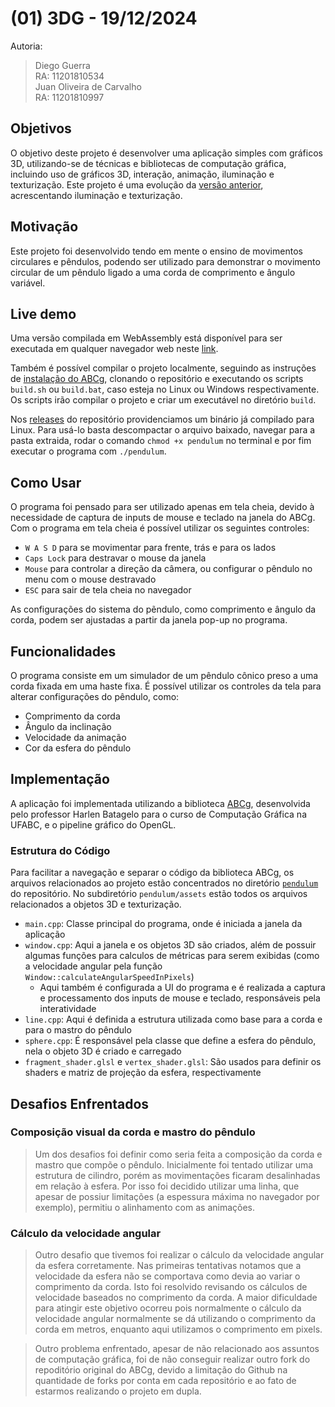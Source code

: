 # (01) 3DG - 19/12/2024

Autoria:
> Diego Guerra<br> 
> RA: 11201810534<br>
> Juan Oliveira de Carvalho<br> 
> RA: 11201810997<br>

## Objetivos

O objetivo deste projeto é desenvolver uma aplicação simples com gráficos 3D, utilizando-se de técnicas e bibliotecas de computação gráfica, incluindo uso de gráficos 3D, interação, animação, iluminação e texturização.
Este projeto é uma evolução da [versão anterior](https://github.com/DiegoGuerra00/3DG), acrescentando iluminação e texturização.

## Motivação

Este projeto foi desenvolvido tendo em mente o ensino de movimentos circulares e pêndulos, podendo ser utilizado para demonstrar o 
movimento circular de um pêndulo ligado a uma corda de comprimento e ângulo variável.

## Live demo

Uma versão compilada em WebAssembly está disponível para ser executada em qualquer navegador web neste [link]().

Também é possível compilar o projeto localmente, seguindo as instruções de [instalação do ABCg](https://hbatagelo.github.io/cg/config.html), clonando o repositório e executando os scripts
```build.sh``` ou ```build.bat```, caso esteja no Linux ou Windows respectivamente. Os scripts irão compilar o projeto e criar um executável no diretório ```build```.

Nos [releases]() do repositório providenciamos um binário já compilado para Linux. Para usá-lo basta descompactar o arquivo baixado, navegar para a pasta extraida, rodar o comando ```chmod +x pendulum``` no terminal e por fim
executar o programa com ```./pendulum```.

## Como Usar

O programa foi pensado para ser utilizado apenas em tela cheia, devido à necessidade de captura de inputs de mouse e teclado na janela 
do ABCg. Com o programa em tela cheia é possível utilizar os seguintes controles:

-   ```W A S D``` para se movimentar para frente, trás e para os lados
-   ```Caps Lock``` para destravar o mouse da janela
-   ```Mouse``` para controlar a direção da câmera, ou configurar o pêndulo no menu com o mouse destravado
-   ```ESC``` para sair de tela cheia no navegador

As configurações do sistema do pẽndulo, como comprimento e ângulo da corda, podem ser ajustadas a partir da janela pop-up no programa.

## Funcionalidades

O programa consiste em um simulador de um pêndulo cônico preso a uma corda fixada em uma haste fixa. É possível utilizar os controles da tela
para alterar configurações do pêndulo, como:

-   Comprimento da corda
-   Ângulo da inclinação
-   Velocidade da animação
-   Cor da esfera do pêndulo

## Implementação

A aplicação foi implementada utilizando a biblioteca [ABCg](https://github.com/hbatagelo/abcg), desenvolvida pelo professor Harlen Batagelo para o curso de Computação Gráfica na UFABC, e o pipeline gráfico do OpenGL.

### Estrutura do Código

Para facilitar a navegação e separar o código da biblioteca ABCg, os arquivos relacionados ao projeto estão concentrados no diretório [```pendulum```](https://github.com/juanocv/3DG/tree/main/pendulum) do repositório. No subdiretório
```pendulum/assets``` estão todos os arquivos relacionados a objetos 3D e texturização.

-  ```main.cpp```: Classe principal do programa, onde é iniciada a janela da aplicação
-  ```window.cpp```: Aqui a janela e os objetos 3D são criados, além de possuir algumas funções para calculos de métricas para serem exibidas (como a velocidade angular pela função ```Window::calculateAngularSpeedInPixels```)
    -  Aqui também é configurada a UI do programa e é realizada a captura e processamento dos inputs de mouse e teclado, responsáveis pela interatividade
-  ```line.cpp```: Aqui é definida a estrutura utilizada como base para a corda e para o mastro do pêndulo
-  ```sphere.cpp```: É responsável pela classe que define a esfera do pêndulo, nela o objeto 3D é criado e carregado
-  ```fragment_shader.glsl``` e ```vertex_shader.glsl```: São usados para definir os shaders e matriz de projeção da esfera, respectivamente

## Desafios Enfrentados

### Composição visual da corda e mastro do pêndulo
> Um dos desafios foi definir como seria feita a composição da corda e mastro que compõe o pêndulo. Inicialmente foi tentado utilizar uma estrutura de cilindro, porém as movimentações ficaram desalinhadas em relação à esfera.
Por isso foi decidido utilizar uma linha, que apesar de possiur limitações (a espessura máxima no navegador por exemplo), permitiu o alinhamento com as animações.

### Cálculo da velocidade angular
> Outro desafio que tivemos foi realizar o cálculo da velocidade angular da esfera corretamente. Nas primeiras tentativas notamos que a velocidade da esfera não se comportava como devia ao variar o comprimento da corda.
Isto foi resolvido revisando os cálculos de velocidade baseados no comprimento da corda. A maior dificuldade para atingir este objetivo ocorreu pois normalmente o cálculo da velocidade angular normalmente se dá utilizando
o comprimento da corda em metros, enquanto aqui utilizamos o comprimento em pixels.

> Outro problema enfrentado, apesar de não relacionado aos assuntos de computação gráfica, foi de não conseguir realizar outro fork do repoditório original do ABCg, devido a limitação do Github na quantidade de forks por conta em cada
repositório e ao fato de estarmos realizando o projeto em dupla.
